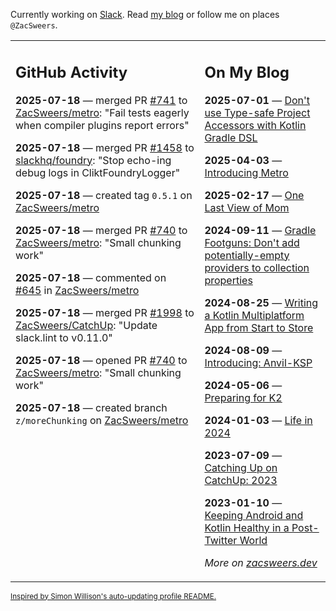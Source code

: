 Currently working on [Slack](https://slack.com/). Read [my blog](https://zacsweers.dev/) or follow me on places `@ZacSweers`.

<table><tr><td valign="top" width="60%">

## GitHub Activity
<!-- githubActivity starts -->
**2025-07-18** — merged PR [#741](https://github.com/ZacSweers/metro/pull/741) to [ZacSweers/metro](https://github.com/ZacSweers/metro): "Fail tests eagerly when compiler plugins report errors"

**2025-07-18** — merged PR [#1458](https://github.com/slackhq/foundry/pull/1458) to [slackhq/foundry](https://github.com/slackhq/foundry): "Stop echo-ing debug logs in CliktFoundryLogger"

**2025-07-18** — created tag `0.5.1` on [ZacSweers/metro](https://github.com/ZacSweers/metro)

**2025-07-18** — merged PR [#740](https://github.com/ZacSweers/metro/pull/740) to [ZacSweers/metro](https://github.com/ZacSweers/metro): "Small chunking work"

**2025-07-18** — commented on [#645](https://github.com/ZacSweers/metro/issues/645#issuecomment-3089869262) in [ZacSweers/metro](https://github.com/ZacSweers/metro)

**2025-07-18** — merged PR [#1998](https://github.com/ZacSweers/CatchUp/pull/1998) to [ZacSweers/CatchUp](https://github.com/ZacSweers/CatchUp): "Update slack.lint to v0.11.0"

**2025-07-18** — opened PR [#740](https://github.com/ZacSweers/metro/pull/740) to [ZacSweers/metro](https://github.com/ZacSweers/metro): "Small chunking work"

**2025-07-18** — created branch `z/moreChunking` on [ZacSweers/metro](https://github.com/ZacSweers/metro)
<!-- githubActivity ends -->
</td><td valign="top" width="40%">

## On My Blog
<!-- blog starts -->
**2025-07-01** — [Don't use Type-safe Project Accessors with Kotlin Gradle DSL](https://www.zacsweers.dev/dont-use-type-safe-project-accessors-with-kotlin-gradle-dsl/)

**2025-04-03** — [Introducing Metro](https://www.zacsweers.dev/introducing-metro/)

**2025-02-17** — [One Last View of Mom](https://www.zacsweers.dev/one-last-view-of-mom/)

**2024-09-11** — [Gradle Footguns: Don't add potentially-empty providers to collection properties](https://www.zacsweers.dev/gradle-footgun-adding-empty-providers-to-collection-properties/)

**2024-08-25** — [Writing a Kotlin Multiplatform App from Start to Store](https://www.zacsweers.dev/writing-a-kotlin-multiplatform-app-from-start-to-store/)

**2024-08-09** — [Introducing: Anvil-KSP](https://www.zacsweers.dev/introducing-anvil-ksp/)

**2024-05-06** — [Preparing for K2](https://www.zacsweers.dev/preparing-for-k2/)

**2024-01-03** — [Life in 2024](https://www.zacsweers.dev/life-in-2024/)

**2023-07-09** — [Catching Up on CatchUp: 2023](https://www.zacsweers.dev/catching-up-on-catchup-2023/)

**2023-01-10** — [Keeping Android and Kotlin Healthy in a Post-Twitter World](https://www.zacsweers.dev/keeping-android-healthy/)
<!-- blog ends -->
_More on [zacsweers.dev](https://zacsweers.dev/)_
</td></tr></table>

<sub><a href="https://simonwillison.net/2020/Jul/10/self-updating-profile-readme/">Inspired by Simon Willison's auto-updating profile README.</a></sub>